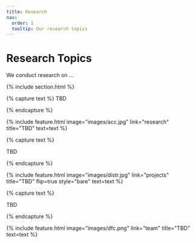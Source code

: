 ```yaml
---
title: Research
nav:
  order: 1
  tooltip: Our research topics
---
```


# Research Topics

We conduct research on ...

{% include section.html %}

{% capture text %}
TBD

<!-- {%
  include button.html
  link="research"
  text="Publications"
  icon="fa-solid fa-arrow-right"
  flip=true
  style="bare"
%} -->

{% endcapture %}

{%
  include feature.html
  image="images/acc.jpg"
  link="research"
  title="TBD"
  text=text
%}

{% capture text %}

TBD

<!-- {%
  include button.html
  link="projects"
  text="Publications"
  icon="fa-solid fa-arrow-right"
  flip=true
  style="bare"
%} -->

{% endcapture %}

{%
  include feature.html
  image="images/distr.jpg"
  link="projects"
  title="TBD"
  flip=true
  style="bare"
  text=text
%}

{% capture text %}

TBD

<!-- {%
  include button.html
  link="team"
  text="Publications"
  icon="fa-solid fa-arrow-right"
  flip=true
  style="bare"
%} -->

{% endcapture %}

{%
  include feature.html
  image="images/dfc.png"
  link="team"
  title="TBD"
  text=text
%}